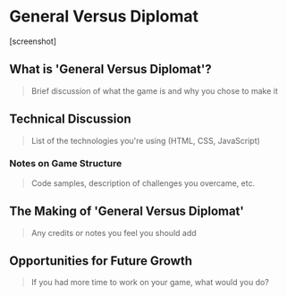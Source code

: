 # General Versus Diplomat

[screenshot]

## What is 'General Versus Diplomat'?

> Brief discussion of what the game is and why you chose to make it

## Technical Discussion

> List of the technologies you're using (HTML, CSS, JavaScript)

### Notes on Game Structure

> Code samples, description of challenges you overcame, etc.

## The Making of 'General Versus Diplomat'

> Any credits or notes you feel you should add

## Opportunities for Future Growth

> If you had more time to work on your game, what would you do?
